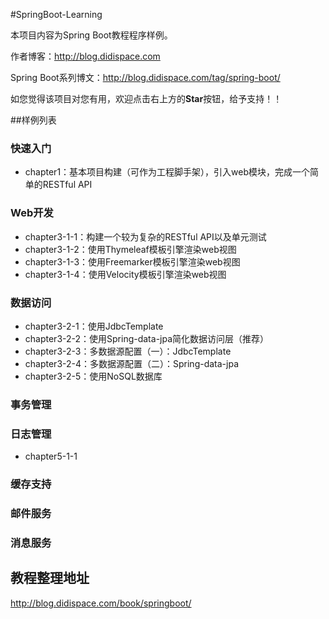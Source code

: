 #SpringBoot-Learning

本项目内容为Spring Boot教程程序样例。

作者博客：http://blog.didispace.com

Spring Boot系列博文：http://blog.didispace.com/tag/spring-boot/

如您觉得该项目对您有用，欢迎点击右上方的**Star**按钮，给予支持！！


##样例列表

### 快速入门

- chapter1：基本项目构建（可作为工程脚手架），引入web模块，完成一个简单的RESTful API

### Web开发

- chapter3-1-1：构建一个较为复杂的RESTful API以及单元测试
- chapter3-1-2：使用Thymeleaf模板引擎渲染web视图
- chapter3-1-3：使用Freemarker模板引擎渲染web视图
- chapter3-1-4：使用Velocity模板引擎渲染web视图

### 数据访问

- chapter3-2-1：使用JdbcTemplate
- chapter3-2-2：使用Spring-data-jpa简化数据访问层（推荐）
- chapter3-2-3：多数据源配置（一）：JdbcTemplate
- chapter3-2-4：多数据源配置（二）：Spring-data-jpa
- chapter3-2-5：使用NoSQL数据库

### 事务管理

### 日志管理

- chapter5-1-1



### 缓存支持

### 邮件服务

### 消息服务

###

## 教程整理地址

http://blog.didispace.com/book/springboot/